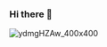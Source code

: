 ### Hi there 👋

<p align=”center”>

![ydmgHZAw_400x400](https://user-images.githubusercontent.com/131146253/232735942-7f71edc1-89a4-440d-8c3e-24ec06237b5b.jpg)

</p>

